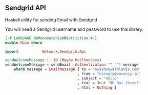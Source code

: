  Sendgrid API
 -------------------------------

Haskell utility for sending Email with Sendgrid

You will need a Sendgrid username and password to use this library.

```haskell
{-# LANGUAGE NoMonomorphismRestriction #-}
module Main where

import           Network.Sendgrid.Api

sendWelcomeMessage :: IO (Maybe MailSuccess)
sendWelcomeMessage = sendEmail (Authentication "" "") message
    where message = EmailMessage { to = "owain@owainlewis.com"
                                 , from = "noreply@vacancy.io"
                                 , subject = "Hello"
                                 , text = Just "Oh Hai there!"
                                 , html = Nothing }
```
